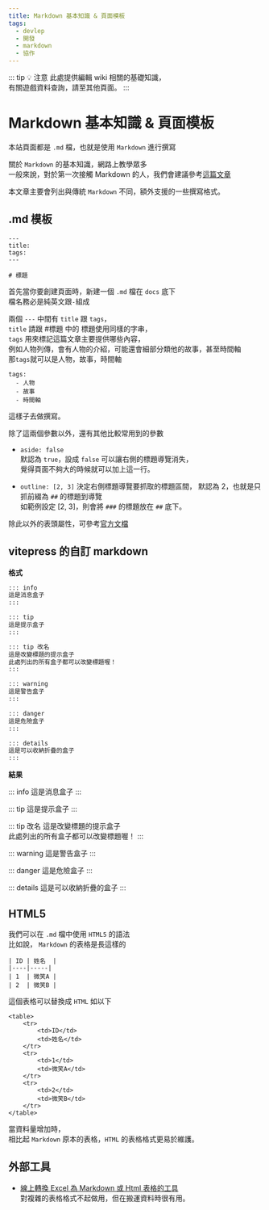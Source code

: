 ```yaml
---
title: Markdown 基本知識 & 頁面模板
tags:
  - devlep
  - 開發
  - markdown
  - 協作
---
```


::: tip 💡 注意
此處提供編輯 wiki 相關的基礎知識，  
有關遊戲資料查詢，請至其他頁面。
:::

# Markdown 基本知識 & 頁面模板

本站頁面都是 `.md` 檔，也就是使用 `Markdown` 進行撰寫

關於 `Markdown` 的基本知識，網路上教學眾多  
一般來說，對於第一次接觸 Markdown 的人，我們會建議參考[這篇文章](https://markdown.tw)

本文章主要會列出與傳統 `Markdown` 不同，額外支援的一些撰寫格式。

## .md 模板

```
---
title:
tags:
---

# 標題
```

首先當你要創建頁面時，新建一個 `.md` 檔在 `docs` 底下  
檔名務必是純英文跟`-`組成

兩個 `---` 中間有 `title` 跟 `tags`，  
`title` 請跟 #標題 中的 標題使用同樣的字串，  
`tags` 用來標記這篇文章主要提供哪些內容，  
例如人物列傳，會有人物的介紹，可能還會細部分類他的故事，甚至時間軸  
那`tags`就可以是人物，故事，時間軸

```
tags:
  - 人物
  - 故事
  - 時間軸
```

這樣子去做撰寫。

除了這兩個參數以外，還有其他比較常用到的參數

- `aside: false`  
  默認為 `true`，設成 `false` 可以讓右側的標題導覽消失，  
  覺得頁面不夠大的時候就可以加上這一行。

- `outline: [2, 3]`
  決定右側標題導覽要抓取的標題區間，
  默認為 2，也就是只抓前綴為 `##` 的標題到導覽  
  如範例設定 [2, 3]，則會將 `###` 的標題放在 `##` 底下。

除此以外的表頭屬性，可參考[官方文檔](https://vitepress.dev/zh/reference/default-theme-home-page)

## vitepress 的自訂 markdown

**格式**

```md
::: info
這是消息盒子
:::

::: tip
這是提示盒子
:::

::: tip 改名
這是改變標題的提示盒子  
此處列出的所有盒子都可以改變標題喔！
:::

::: warning
這是警告盒子
:::

::: danger
這是危險盒子
:::

::: details
這是可以收納折疊的盒子
:::
```

**結果**

::: info
這是消息盒子
:::

::: tip
這是提示盒子
:::

::: tip 改名
這是改變標題的提示盒子  
此處列出的所有盒子都可以改變標題喔！
:::

::: warning
這是警告盒子
:::

::: danger
這是危險盒子
:::

::: details
這是可以收納折疊的盒子
:::

## HTML5

我們可以在 `.md` 檔中使用 `HTML5` 的語法  
比如說， `Markdown` 的表格是長這樣的

```
| ID | 姓名  |
|----|-----|
| 1  | 微笑A |
| 2  | 微笑B |
```

這個表格可以替換成 `HTML` 如以下

```
<table>
    <tr>
        <td>ID</td>
        <td>姓名</td>
    </tr>
    <tr>
        <td>1</td>
        <td>微笑A</td>
    </tr>
    <tr>
        <td>2</td>
        <td>微笑B</td>
    </tr>
</table>
```

當資料量增加時，  
相比起 `Markdown` 原本的表格，`HTML` 的表格格式更易於維護。

## 外部工具

- [線上轉換 Excel 為 Markdown 或 Html 表格的工具](https://tableconvert.com/zh-tw/excel-to-html)  
  對複雜的表格格式不起做用，但在搬運資料時很有用。

